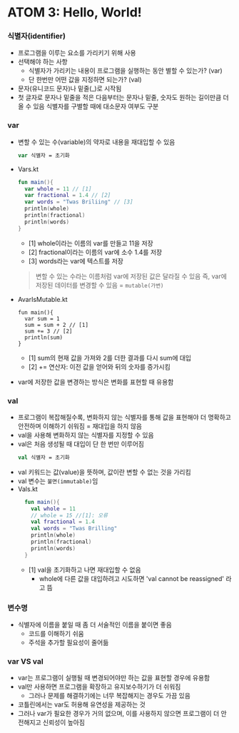 # ATOM 3: Hello, World!

### 식별자(identifier)

- 프로그램을 이루는 요소를 가리키기 위해 사용
- 선택해야 하는 사항
  - 식별자가 가리키는 내용이 프로그램을 실행하는 동안 별할 수 있는가? (var)
  - 단 한번만 어떤 값을 지정하면 되는가? (val)
- 문자(유니코드 문자)나 밑줄(\_)로 시작됨
- 첫 글자로 문자나 밑줄을 적은 다음부터는 문자나 밑줄, 숫자도 원하는 길이만큼 더 올 수 있음
  식별자를 구별할 때에 대소문자 여부도 구분

### var

- 변할 수 있는 수(variable)의 약자로 내용을 재대입할 수 있음
  ```KOTLIN
  var 식별자 = 초기화
  ```
- Vars.kt

  ```KOTLIN
  fun main(){
    var whole = 11 // [1]
    var fractional = 1.4 // [2]
    var words = "Twas Briliing" // [3]
    println(whole)
    println(fractional)
    println(words)
  }
  ```

  - [1] whole이라는 이름의 var를 만들고 11을 저장
  - [2] fractional이라는 이름의 var에 소수 1.4를 저장
  - [3] words라는 var에 텍스트를 저장

  > 변할 수 있는 수라는 이름처럼 var에 저장된 값은 달라질 수 있음 즉, var에 저장된 데이터를 변경할 수 있음 = `mutable(가변)`

- AvarIsMutable.kt
  ```KOTILIN
  fun main(){
    var sum = 1
    sum = sum + 2 // [1]
    sum += 3 // [2]
    println(sum)
  }
  ```
  - [1] sum의 현재 값을 가져와 2를 더한 결과를 다시 sum에 대입
  - [2] += 연산자: 이전 값을 얻어와 뒤의 숫자를 증가시킴
- var에 저장한 값을 변경하는 방식은 변화를 표현할 때 유용함

### val

- 프로그램이 복잡해질수록, 변화하지 않는 식별자를 통해 값을 표현해야 더 명확하고 안전하며 이해하기 쉬워짐 = 재대입을 하지 않음
- val을 사용해 변화하지 않는 식별자를 지정할 수 있음
- val은 처음 생성될 때 대입이 단 한 번만 이루어짐
  ```KOTLIN
  val 식별자 = 초기화
  ```
- val 키워드는 값(value)을 뜻하며, 값이란 변할 수 없는 것을 가리킴
- val 변수는 `불면(immutable)`임
- Vals.kt
  ```KOTLIN
    fun main(){
      val whole = 11
      // whole = 15 //[1]: 오류
      val fractional = 1.4
      val words = "Twas Brilling"
      println(whole)
      println(fractional)
      println(words)
    }
  ```
  - [1] val을 초기화하고 나면 재대입할 수 없음
    - whole에 다른 값을 대입하려고 시도하면 'val cannot be reassigned' 라고 뜸

### 변수명

- 식별자에 이름을 붙일 때 좀 더 서술적인 이름을 붙이면 좋음
  - 코드를 이해하기 쉬움
  - 주석을 추가할 필요성이 줄어듦

### var VS val

- var는 프로그램이 실행될 때 변경되어야만 하는 값을 표현할 경우에 유용함
- val만 사용하면 프로그램을 확장하고 유지보수하기가 더 쉬워짐
  - 그러나 문제를 해결하기에는 너무 복잡해지는 경우도 가끔 있음
- 코틀린에서는 var도 허용해 유연성을 제공하는 것
- 그러나 var가 필요한 경우가 거의 없으며, 이를 사용하지 않으면 프로그램이 더 안전해지고 신뢰성이 높아짐
